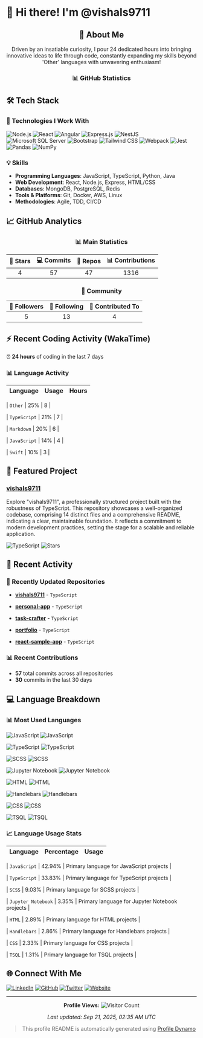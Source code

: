 # 👋 Hi there! I'm @vishals9711

<div align="center">

## 🚀 About Me

Driven by an insatiable curiosity, I pour 24 dedicated hours into bringing innovative ideas to life through code, constantly expanding my skills beyond &#39;Other&#39; languages with unwavering enthusiasm!

### 📊 GitHub Statistics

</div>

## 🛠️ Tech Stack

### 🚀 Technologies I Work With

![Node.js](https://img.shields.io/badge/Node.js-68a063?style=flat&amp;logo=nodedotjs)
![React](https://img.shields.io/badge/React-61dafb?style=flat&amp;logo=react)
![Angular](https://img.shields.io/badge/Angular-dd0031?style=flat&amp;logo=angular)
![Express.js](https://img.shields.io/badge/Express.js-000000?style=flat&amp;logo=express)
![NestJS](https://img.shields.io/badge/NestJS-007acc?style=flat)
![Microsoft SQL Server](https://img.shields.io/badge/Microsoft%20SQL%20Server-007acc?style=flat)
![Bootstrap](https://img.shields.io/badge/Bootstrap-007acc?style=flat)
![Tailwind CSS](https://img.shields.io/badge/Tailwind%20CSS-06b6d4?style=flat&amp;logo=tailwindcss)
![Webpack](https://img.shields.io/badge/Webpack-8dd6f9?style=flat&amp;logo=webpack)
![Jest](https://img.shields.io/badge/Jest-c21325?style=flat&amp;logo=jest)
![Pandas](https://img.shields.io/badge/Pandas-007acc?style=flat)
![NumPy](https://img.shields.io/badge/NumPy-007acc?style=flat)

### 💡 Skills
- **Programming Languages**: JavaScript, TypeScript, Python, Java
- **Web Development**: React, Node.js, Express, HTML/CSS
- **Databases**: MongoDB, PostgreSQL, Redis
- **Tools & Platforms**: Git, Docker, AWS, Linux
- **Methodologies**: Agile, TDD, CI/CD

## 📈 GitHub Analytics

<div align="center">

### 📊 Main Statistics

| 🌟 Stars | 💻 Commits | 📁 Repos | 📊 Contributions |
|:--------:|:----------:|:--------:|:----------------:|
| 4 | 57 | 47 | 1316 |

### 👥 Community

| 👥 Followers | 🎯 Following | 🤝 Contributed To |
|:------------:|:------------:|:-----------------:|
| 5 | 13 | 4 |

</div>


## ⚡ Recent Coding Activity (WakaTime)

⏰ **24 hours** of coding in the last 7 days

### 📊 Language Activity
| Language | Usage | Hours |
|:---------|-------:|------:|

| `Other` | 25% | 8 |

| `TypeScript` | 21% | 7 |

| `Markdown` | 20% | 6 |

| `JavaScript` | 14% | 4 |

| `Swift` | 10% | 3 |



## 🚀 Featured Project
### **[vishals9711](https://github.com/vishals9711/vishals9711)**
Explore &#34;vishals9711&#34;, a professionally structured project built with the robustness of TypeScript. This repository showcases a well-organized codebase, comprising 14 distinct files and a comprehensive README, indicating a clear, maintainable foundation. It reflects a commitment to modern development practices, setting the stage for a scalable and reliable application.

![TypeScript](https://img.shields.io/badge/TypeScript-informational?style=flat&logo=typescript)
![Stars](https://img.shields.io/badge/Stars-0-yellow?style=flat)

## 📝 Recent Activity


### 🔄 Recently Updated Repositories


- **[vishals9711](https://github.com/vishals9711/vishals9711)** - `TypeScript`

- **[personal-app](https://github.com/vishals9711/personal-app)** - `TypeScript`

- **[task-crafter](https://github.com/vishals9711/task-crafter)** - `TypeScript`

- **[portfolio](https://github.com/vishals9711/portfolio)** - `TypeScript`

- **[react-sample-app](https://github.com/vishals9711/react-sample-app)** - `TypeScript`


### 📊 Recent Contributions
- **57** total commits across all repositories
- **30** commits in the last 30 days


## 💻 Language Breakdown

### 📊 Most Used Languages



![JavaScript](https://img.shields.io/badge/JavaScript-f7df1e?style=flat&amp;logo=javascript) ![JavaScript](https://img.shields.io/badge/JavaScript-42.94%25-007acc?style=flat-square)

![TypeScript](https://img.shields.io/badge/TypeScript-007acc?style=flat&amp;logo=typescript) ![TypeScript](https://img.shields.io/badge/TypeScript-33.83%25-007acc?style=flat-square)

![SCSS](https://img.shields.io/badge/SCSS-c6538c?style=flat&amp;logo=sass) ![SCSS](https://img.shields.io/badge/SCSS-9.03%25-007acc?style=flat-square)

![Jupyter Notebook](https://img.shields.io/badge/Jupyter%20Notebook-007acc?style=flat) ![Jupyter Notebook](https://img.shields.io/badge/Jupyter%20Notebook-3.35%25-007acc?style=flat-square)

![HTML](https://img.shields.io/badge/HTML-e34f26?style=flat&amp;logo=html5) ![HTML](https://img.shields.io/badge/HTML-2.89%25-007acc?style=flat-square)

![Handlebars](https://img.shields.io/badge/Handlebars-007acc?style=flat) ![Handlebars](https://img.shields.io/badge/Handlebars-2.86%25-007acc?style=flat-square)

![CSS](https://img.shields.io/badge/CSS-1572b6?style=flat&amp;logo=css3) ![CSS](https://img.shields.io/badge/CSS-2.33%25-007acc?style=flat-square)

![TSQL](https://img.shields.io/badge/TSQL-007acc?style=flat) ![TSQL](https://img.shields.io/badge/TSQL-1.31%25-007acc?style=flat-square)


### 📈 Language Usage Stats

| Language | Percentage | Usage |
|:---------|-----------:|-------|

| `JavaScript` | 42.94% | Primary language for JavaScript projects |

| `TypeScript` | 33.83% | Primary language for TypeScript projects |

| `SCSS` | 9.03% | Primary language for SCSS projects |

| `Jupyter Notebook` | 3.35% | Primary language for Jupyter Notebook projects |

| `HTML` | 2.89% | Primary language for HTML projects |

| `Handlebars` | 2.86% | Primary language for Handlebars projects |

| `CSS` | 2.33% | Primary language for CSS projects |

| `TSQL` | 1.31% | Primary language for TSQL projects |


## 🌐 Connect With Me

[![LinkedIn](https://img.shields.io/badge/LinkedIn-0077B5?style=flat&logo=linkedin&logoColor=white)](https://linkedin.com/in/vishals9711) [![GitHub](https://img.shields.io/badge/GitHub-100000?style=flat&logo=github&logoColor=white)](https://github.com/vishals9711) [![Twitter](https://img.shields.io/badge/Twitter-1DA1F2?style=flat&logo=twitter&logoColor=white)](https://x.com/vishals1197) [![Website](https://img.shields.io/badge/Website-000000?style=flat&logo=globe&logoColor=white)](https://www.vishalrsharma.dev/)

---

<div align="center">

**Profile Views:** ![Visitor Count](https://komarev.com/ghpvc/?username=vishals9711&color=blue)

*Last updated: Sep 21, 2025, 02:35 AM UTC*

> This profile README is automatically generated using [Profile Dynamo](https://github.com/vishals9711/profile-dynamo)

</div>

<!-- Proudly created with Profile Dynamo -->
